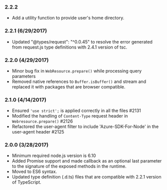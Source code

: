 ### 2.2.2
- Add a utility function to provide user's home directory.

### 2.2.1 (6/29/2017)
- Updated "@types/request": "^0.0.45" to resolve the error generated from request.js type definitions with 2.4.1 version of tsc. 

### 2.2.0 (4/29/2017)
- Minor bug fix in `WebResource.prepare()` while processing query parameters
- Removed native references to `Buffer.isBuffer()` and stream and replaced it with packages that are browser compatible.
### 2.1.0 (4/14/2017)
- Ensured `'use strict';` is applied correctly in all the files #2131
- Modified the handling of `Content-Type` request header in `Webresource.prepare()` #2126
- Refactored the user-agent filter to include 'Azure-SDK-For-Node' in the user-agent header #2125

### 2.0.0 (3/28/2017)
- Minimum required node.js version is 6.10
- Added Promise support and made callback as an optional last parameter to the signature of the exposed methods in the runtime.
- Moved to ES6 syntax.
- Updated type definition (.d.ts) files that are compatible with 2.2.1 version of TypeScript.
